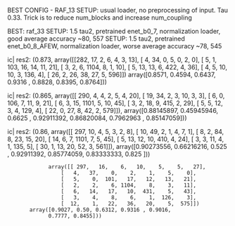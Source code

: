 BEST CONFIG - RAF_13
SETUP: usual loader, no preprocessing of input. Tau 0.33. Trick is to reduce num_blocks and increase num_coupling

BEST: raf_33 
SETUP: 1.5 tau2, pretrained enet_b0_7, normalization loader, good average accuracy ~80, 557
SETUP: 1.5 tau2, pretrained enet_b0_8_AFEW, normalization loader, worse average accuracy ~78, 545

ic| res2: (0.873,
array([[282,   17,    2,    6,    4,    3,   13],
                     [   4,   34,    0,    5,    0,    2,    0],
                     [   5,    1,  103,   16,   14,   11,   21],
                     [   3,    2,    6, 1104,    8,    1,   10],
                     [   5,   13,   13,    6,  422,    4,   36],
                     [   4,    5,   10,   10,    3,  136,    4],
                     [  26,    2,   26,   38,   27,    5,  596]])
           array([0.8571, 0.4594, 0.6437, 0.9316 , 0.8828,
                 0.8395, 0.8764]))

ic| res2: (0.865,
           array([[ 290,    4,    4,    2,    5,    4,   20],
                 [  19,   34,    2,    3,   10,    3,    3],
                 [   6,    0,  106,    7,   11,    9,   21],
                 [   6,    3,   15, 1101,    5,   10,   45],
                 [   3,    2,   18,    9,  415,    2,   29],
                 [   5,    5,   12,    3,    4,  129,    4],
                 [  22,    0,   27,    8,   42,    2,  579]]),
           array([0.88145897, 0.45945946, 0.6625    , 0.92911392, 0.86820084,
                 0.7962963 , 0.85147059]))




ic| res2: (0.86,
           array([[ 297,   10,    4,    5,    3,    2,    8],
                 [  10,   49,    2,    1,    4,    7,    1],
                 [   8,    2,   84,    8,   23,   15,   20],
                 [  14,    6,    7, 1101,    7,    5,   45],
                 [   5,   13,   12,   10,  410,    4,   24],
                 [   3,    3,   11,    4,    1,  135,    5],
                 [  30,    1,   13,   20,   52,    3,  561]]),
           array([0.90273556, 0.66216216, 0.525     , 0.92911392, 0.85774059,
                 0.83333333, 0.825     ]))





                 array([[ 297,   16,    6,   10,    5,    5,   27],
                     [   4,   37,    0,    2,    1,    5,    0],
                     [   5,    0,  101,   17,   12,   13,   21],
                     [   2,    2,    6, 1104,    8,    3,   11],
                     [   6,   14,   17,   10,  431,    5,   43],
                     [   3,    4,    8,    6,    1,  126,    3],
                     [  12,    1,   22,   36,   20,    5,  575]])
           array([0.9027, 0.50, 0.6312, 0.9316 , 0.9016,
                 0.7777, 0.8455]))